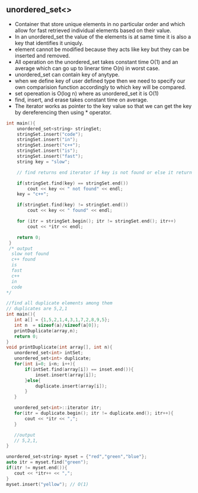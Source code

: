 ## unordered_set<> ##
- Container that store unique elements in no particular order and which allow for fast retrieved individual elements based on their value.
- In an unordered_set the value of the elements is at same time it is also a key that identifies it uniquly.
- element cannot be modified because they acts like key but they can be inserted and removed.
- All operation on the unordered_set takes constant time O(1) and an average which can go up to linerar time O(n) in worst case.
- unordered_set can contain key of anytype.
- when we define key of user defined type then we need to specify our own comparision function accordingly to which key will be compared.
- set opereation is O(log n) where as unordered_set it is O(1)
- find, insert, and erase takes constant time on average.
- The iterator works as pointer to the key value so that we can get the key by dereferencing then using * operator.
```cpp
int main(){
    unordered_set<string> stringSet;
    stringSet.insert("code");
    stringSet.insert("in");
    stringSet.insert("c++");
    stringSet.insert("is");
    stringSet.insert("fast");
    string key = "slow";

    // find returns end iterator if key is not found or else it return iterator to that key

    if(stringSet.find(key) == stringSet.end())
        cout << key << " not found" << endl;
    key = "c++";

    if(stringSet.find(key) != stringSet.end())
        cout << key << " found" << endl;

    for (itr = stringSet.begin(); itr != stringSet.end(); itr++)
        cout << *itr << endl;

    return 0;
 }
 /* output
  slow not found
  c++ found
  is 
  fast
  c++
  in 
  code
*/
 ```
 ```cpp
 //find all duplicate elements among them
 // duplicates are 5,2,1
 int main(){
    int a[] = {1,5,2,1,4,3,1,7,2,8,9,5}; 
    int n  = sizeof(a)/sizeof(a[0]);
    printDuplicate(array,n);
    return 0;
 }
 void printDuplicate(int array[], int n){
    unordered_set<int> intSet;
    unordered_set<int> duplicate;
    for(int i=0; i<n; i++){
        if(intSet.find(array[i]) == inset.end()){
            inset.insert(array[i]);
        }else{
            duplicate.insert(array[i]);
        }
    }

    unordered_set<int>::iterator itr;
    for(itr = duplicate.begin(); itr != duplicate.end(); itr++){
        cout << *itr << ",";
    }

    //output
    // 5,2,1,
 }
 ```
 ```cpp
 unordered_set<string> myset = {"red","green","blue"};
 auto itr = myset.find("green");
 if(itr != myset.end()){
    cout << *itr++ << ",";
 }
 myset.insert("yellow"); // O(1)
 ```


